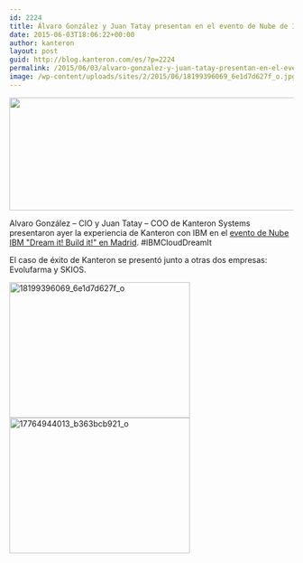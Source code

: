 ```yaml
---
id: 2224
title: Álvaro González y Juan Tatay presentan en el evento de Nube de IBM en Madrid
date: 2015-06-03T18:06:22+00:00
author: kanteron
layout: post
guid: http://blog.kanteron.com/es/?p=2224
permalink: /2015/06/03/alvaro-gonzalez-y-juan-tatay-presentan-en-el-evento-de-nube-de-ibm-en-madrid/
image: /wp-content/uploads/sites/2/2015/06/18199396069_6e1d7d627f_o.jpg
---
```

<img class="aligncenter" src="https://www-950.ibm.com/events/wwe/grp/grp016.nsf/LookupElementsImage/IBM%20Cloud:%20Dream%20it!%20Build%20it!/$FILE/Cabecero%20556x200hashtag.jpg" alt="" width="556" height="200" />

Alvaro González – CIO y Juan Tatay – COO de Kanteron Systems presentaron ayer la experiencia de Kanteron con IBM en el <a href="https://www-950.ibm.com/events/wwe/grp/grp016.nsf/v17_agenda?openform&seminar=845EKKES&locale=es_ES" target="_blank">evento de Nube IBM "Dream it! Build it!" en Madrid</a>. #IBMCloudDreamIt

El caso de éxito de Kanteron se presentó junto a otras dos empresas: Evolufarma y SKIOS.

[<img class="aligncenter" src="https://c4.staticflickr.com/8/7737/18405334795_9529879685_n.jpg" alt="18199396069_6e1d7d627f_o" width="320" height="240" />](https://www.flickr.com/photos/kanteron/18405334795 "18199396069_6e1d7d627f_o by kanteronsystems, on Flickr") [<img class="aligncenter" src="https://c1.staticflickr.com/9/8852/18219163359_534f51ae15_n.jpg" alt="17764944013_b363bcb921_o" width="320" height="240" />](https://www.flickr.com/photos/kanteron/18219163359 "17764944013_b363bcb921_o by kanteronsystems, on Flickr")